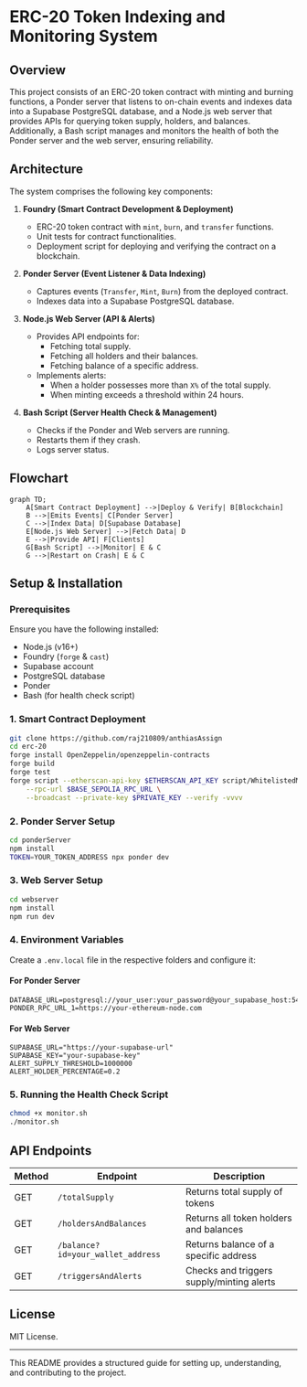 # ERC-20 Token Indexing and Monitoring System

## Overview
This project consists of an ERC-20 token contract with minting and burning functions, a Ponder server that listens to on-chain events and indexes data into a Supabase PostgreSQL database, and a Node.js web server that provides APIs for querying token supply, holders, and balances. Additionally, a Bash script manages and monitors the health of both the Ponder server and the web server, ensuring reliability.

## Architecture
The system comprises the following key components:

1. **Foundry (Smart Contract Development & Deployment)**
   - ERC-20 token contract with `mint`, `burn`, and `transfer` functions.
   - Unit tests for contract functionalities.
   - Deployment script for deploying and verifying the contract on a blockchain.

2. **Ponder Server (Event Listener & Data Indexing)**
   - Captures events (`Transfer`, `Mint`, `Burn`) from the deployed contract.
   - Indexes data into a Supabase PostgreSQL database.

3. **Node.js Web Server (API & Alerts)**
   - Provides API endpoints for:
     - Fetching total supply.
     - Fetching all holders and their balances.
     - Fetching balance of a specific address.
   - Implements alerts:
     - When a holder possesses more than `X%` of the total supply.
     - When minting exceeds a threshold within 24 hours.

4. **Bash Script (Server Health Check & Management)**
   - Checks if the Ponder and Web servers are running.
   - Restarts them if they crash.
   - Logs server status.

## Flowchart
```mermaid
graph TD;
    A[Smart Contract Deployment] -->|Deploy & Verify| B[Blockchain]
    B -->|Emits Events| C[Ponder Server]
    C -->|Index Data| D[Supabase Database]
    E[Node.js Web Server] -->|Fetch Data| D
    E -->|Provide API| F[Clients]
    G[Bash Script] -->|Monitor| E & C
    G -->|Restart on Crash| E & C
```

## Setup & Installation

### Prerequisites
Ensure you have the following installed:
- Node.js (v16+)
- Foundry (`forge` & `cast`)
- Supabase account
- PostgreSQL database
- Ponder
- Bash (for health check script)

### 1. Smart Contract Deployment
```bash
git clone https://github.com/raj210809/anthiasAssign
cd erc-20
forge install OpenZeppelin/openzeppelin-contracts
forge build
forge test
forge script --etherscan-api-key $ETHERSCAN_API_KEY script/WhitelistedMinterToken.sol \
    --rpc-url $BASE_SEPOLIA_RPC_URL \
    --broadcast --private-key $PRIVATE_KEY --verify -vvvv
```

### 2. Ponder Server Setup
```bash
cd ponderServer
npm install
TOKEN=YOUR_TOKEN_ADDRESS npx ponder dev
```

### 3. Web Server Setup
```bash
cd webserver
npm install
npm run dev
```

### 4. Environment Variables
Create a `.env.local` file in the respective folders and configure it:
#### **For Ponder Server**
```env
DATABASE_URL=postgresql://your_user:your_password@your_supabase_host:5432/your_database
PONDER_RPC_URL_1=https://your-ethereum-node.com
```
#### **For Web Server**
```env
SUPABASE_URL="https://your-supabase-url"
SUPABASE_KEY="your-supabase-key"
ALERT_SUPPLY_THRESHOLD=1000000
ALERT_HOLDER_PERCENTAGE=0.2
```

### 5. Running the Health Check Script
```bash
chmod +x monitor.sh
./monitor.sh
```

## API Endpoints
| Method | Endpoint | Description |
|--------|---------|-------------|
| GET | `/totalSupply` | Returns total supply of tokens |
| GET | `/holdersAndBalances` | Returns all token holders and balances |
| GET | `/balance?id=your_wallet_address` | Returns balance of a specific address |
| GET | `/triggersAndAlerts` | Checks and triggers supply/minting alerts |

## License
MIT License.

---
This README provides a structured guide for setting up, understanding, and contributing to the project.


